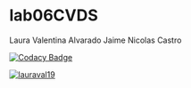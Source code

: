 # lab06CVDS

Laura Valentina Alvarado
Jaime Nicolas Castro

[![Codacy Badge](https://app.codacy.com/project/badge/Grade/646328dd84cd4e32b9554e0f935dd7f6)](https://www.codacy.com/gh/lauraval19/lab06CVDS/dashboard?utm_source=github.com&amp;utm_medium=referral&amp;utm_content=lauraval19/lab06CVDS&amp;utm_campaign=Badge_Grade)

[![lauraval19](https://circleci.com/gh/lauraval19/lab06CVDS.svg?style=svg)](https://app.circleci.com/pipelines/github/lauraval19/lab06CVDS)
